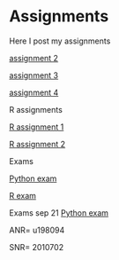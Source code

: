 # Assignments
Here I post my assignments

[assignment 2](https://github.com/Kiewit/Assignments/blob/master/assignment2-Copy1.ipynb)

[assignment 3](https://github.com/Kiewit/Assignments/blob/master/assignment3-Copy1.ipynb)

[assignment 4](https://github.com/Kiewit/Assignments/blob/master/assignment4-Copy1.ipynb)

R assignments

[R assignment 1](https://github.com/Kiewit/Assignments/blob/master/Graded_assignment1-Copy1.ipynb)

[R assignment 2](https://github.com/Kiewit/Assignments/blob/master/Graded_assignment_2-Copy1.ipynb)

Exams

[Python exam](https://github.com/Kiewit/Assignments/blob/master/exam_june_7_2018.ipynb)

[R exam](https://github.com/Kiewit/Assignments/blob/master/Exam_student.Rmd)

Exams sep 21
[Python exam]()

ANR= u198094

SNR= 2010702

